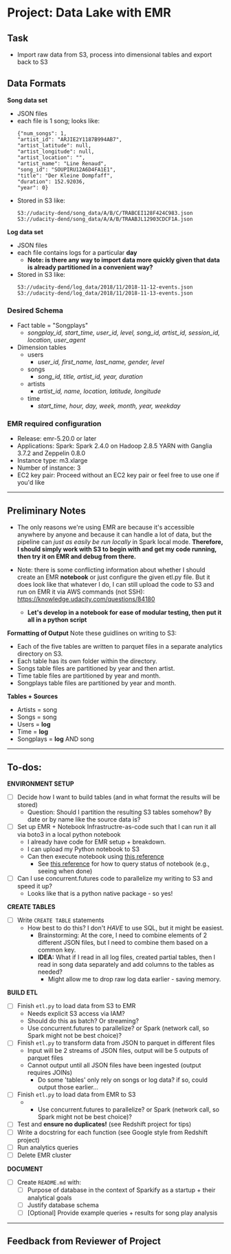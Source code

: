 # Project: Data Lake with EMR

## Task
- Import raw data from S3, process into dimensional tables and export back to S3

## Data Formats

**Song data set**
- JSON files
- each file is 1 song; looks like:
    ```
    {"num_songs": 1,
    "artist_id": "ARJIE2Y1187B994AB7",
    "artist_latitude": null,
    "artist_longitude": null,
    "artist_location": "",
    "artist_name": "Line Renaud",
    "song_id": "SOUPIRU12A6D4FA1E1",
    "title": "Der Kleine Dompfaff",
    "duration": 152.92036,
    "year": 0}
    ```
- Stored in S3 like:
    ```
    S3://udacity-dend/song_data/A/B/C/TRABCEI128F424C983.json
    S3://udacity-dend/song_data/A/A/B/TRAABJL12903CDCF1A.json
    ```

**Log data set**
- JSON files
- each file contains logs for a particular **day**
  - **Note: is there any way to import data more quickly given that data is already partitioned in a convenient way?**
- Stored in S3 like:
    ```
   S3://udacity-dend/log_data/2018/11/2018-11-12-events.json
   S3://udacity-dend/log_data/2018/11/2018-11-13-events.json
    ```

### Desired Schema

- Fact table = "Songplays"
  - *songplay_id, start_time, user_id, level, song_id, artist_id, session_id, location, user_agent*
- Dimension tables
  - users
    - *user_id, first_name, last_name, gender, level*
  - songs
    - *song_id, title, artist_id, year, duration*
  - artists
    - *artist_id, name, location, latitude, longitude*
  - time
    - *start_time, hour, day, week, month, year, weekday*

### EMR required configuration

- Release: emr-5.20.0 or later
- Applications: Spark: Spark 2.4.0 on Hadoop 2.8.5 YARN with Ganglia 3.7.2 and Zeppelin 0.8.0
- Instance type: m3.xlarge
- Number of instance: 3
- EC2 key pair: Proceed without an EC2 key pair or feel free to use one if you'd like


---

## Preliminary Notes
- The only reasons we're using EMR are because it's accessible anywhere by anyone and because it can handle a lot of data, but the pipeline can *just as easily be run locally* in Spark local mode. **Therefore, I should simply work with S3 to begin with and get my code running, then try it on EMR and debug from there.**

- Note: there is some conflicting information about whether I should create an EMR **notebook** or just configure the given etl.py file. But it does look like that whatever I do, I can still upload the code to S3 and run on EMR it via AWS commands (not SSH): https://knowledge.udacity.com/questions/84180
  - **Let's develop in a notebook for ease of modular testing, then put it all in a python script**

**Formatting of Output**
Note these guidlines on writing to S3:
- Each of the five tables are written to parquet files in a separate analytics directory on S3.
- Each table has its own folder within the directory.
- Songs table files are partitioned by year and then artist.
- Time table files are partitioned by year and month.
- Songplays table files are partitioned by year and month.

**Tables + Sources**
- Artists = song
- Songs = song
- Users = **log**
- Time = **log**
- Songplays = **log** AND song
---

## To-dos:

**ENVIRONMENT SETUP**
- [ ] Decide how I want to build tables (and in what format the results will be stored)
  - Question: Should I partition the resulting S3 tables somehow? By date or by name like the source data is?
- [ ] Set up EMR + Notebook Infrastructre-as-code such that I can run it all via boto3 in a local python notebook
  - I already have code for EMR setup + breakdown.
  - I can upload my Python notebook to S3
  - Can then execute notebook using [this reference](https://boto3.amazonaws.com/v1/documentation/api/latest/reference/services/emr.html#EMR.Client.start_notebook_execution)
    - See [this reference](https://boto3.amazonaws.com/v1/documentation/api/latest/reference/services/emr.html#EMR.Client.describe_notebook_execution) for how to query status of notebook (e.g., seeing when done)
- [ ] Can I use concurrent.futures code to parallelize my writing to S3 and speed it up?
  - Looks like that is a python native package - so yes!

**CREATE TABLES**
- [ ] Write `CREATE TABLE` statements
  - How best to do this? I don't *HAVE* to use SQL, but it might be easiest.
    - Brainstorming: At the core, I need to combine elements of 2 different JSON files, but I need to combine them based on a common key.
    - **IDEA:** What if I read in all log files, created partial tables, then I read in song data separately and add columns to the tables as needed?
      - Might allow me to drop raw log data earlier - saving memory.

**BUILD ETL**
- [ ] Finish `etl.py` to load data from S3 to EMR
  - Needs explicit S3 access via IAM?
  - Should do this as batch? Or streaming?
  - Use concurrent.futures to parallelize? or Spark (network call, so Spark might not be best choice)?
- [ ] Finish `etl.py` to transform data from JSON to parquet in different files
  - Input will be 2 streams of JSON files, output will be 5 outputs of parquet files
  - Cannot output until all JSON files have been ingested (output requires JOINs)
    - Do some 'tables' only rely on songs or log data? if so, could output those earlier...
- [ ] Finish `etl.py` to load data from EMR to S3
  - - Use concurrent.futures to parallelize? or Spark (network call, so Spark might not be best choice)?
- [ ] Test and **ensure no duplicates!** (see Redshift project for tips)
- [ ] Write a docstring for each function (see Google style from Redshift project)
- [ ] Run analytics queries
- [ ] Delete EMR cluster

**DOCUMENT**
- [ ] Create `README.md` with:
  - [ ] Purpose of database in the context of Sparkify as a startup + their analytical goals
  - [ ] Justify database schema
  - [ ] [Optional] Provide example queries + results for song play analysis

---

## Feedback from Reviewer of Project

